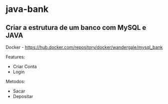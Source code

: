 # java-bank

## Criar a estrutura de um banco com MySQL e JAVA

Docker - https://hub.docker.com/repository/docker/wandergale/mysql_bank

Features:
  * Criar Conta
  * Login
 
Metodos:
 * Sacar
 * Depositar
